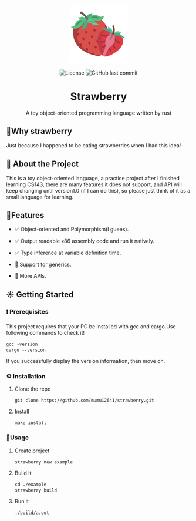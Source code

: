 <p align="center"> 
	<img src="asset/logo.png" width=160 height=160  >
</p>
<div align="center">
    <img alt="License" src="https://img.shields.io/github/license/mumu12641/strawberry?color=red&style=flat-square">
    <img alt="GitHub last commit" src="https://img.shields.io/github/last-commit/mumu12641/strawberry?color=red&style=flat-square">
<h1 align="center">
	Strawberry
</h1>
<p align="center">
  A toy object-oriented programming language written by rust
</p>
</div>

## 🍓Why strawberry

Just because I happened to be eating strawberries when I had this idea!

## 🌟 About the Project

This is a toy object-oriented language, a practice project after I finished learning CS143, there are many features it does not support, and API will keep changing until version1.0 (if I can do this), so please just think of it as a small language for learning.

## 🎯Features
- :white_check_mark: Object-oriented and Polymorphism(I guees).

- :white_check_mark: Output readable x86 assembly code and run it natively.

- :white_check_mark: Type inference at variable definition time.

- :construction: Support for generics.

- :construction: More APIs.


## ☀ Getting Started

### ❗️ Prerequisites

This project requires that your PC be installed with gcc and cargo.Use following commands to check it!

```
gcc -version
cargo --version
```

If you successfully display the version information, then move on.

### ⚙️ Installation

1. Clone the repo

   ```
   git clone https://github.com/mumu12641/strawberry.git
   ```

2. Install

   ```
   make install
   ```

### 👀Usage

1. Create project

   ```
   strawberry new example
   ```

2. Build it

   ```
   cd ./example
   strawberry build
   ```

3. Run it

   ```
   ./build/a.out
   ```

   
